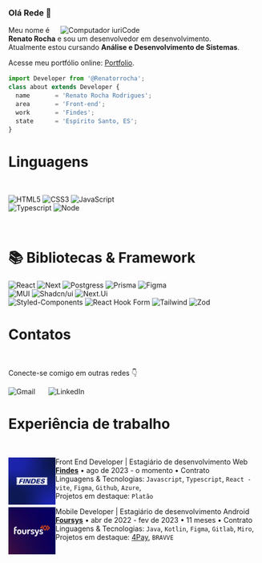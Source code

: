 ### Olá Rede 👋

<img src="https://raw.githubusercontent.com/MicaelliMedeiros/micaellimedeiros/master/image/computer-illustration.png" min-width="400px" max-width="400px" width="400px" align="right" alt="Computador iuriCode">

<p align="left"> 
  Meu nome é <strong>Renato Rocha</strong> e sou um desenvolvedor em desenvolvimento.
  <br>
  Atualmente estou cursando <strong>Análise e Desenvolvimento de Sistemas</strong>.
  <br>
</p>

  Acesse meu portfólio online:
  <a href="https://renato-dev.vercel.app/" target="_blank">Portfolio</a>.

```js
import Developer from '@Renatorrocha';
class about extends Developer {
  name       = 'Renato Rocha Rodrigues';
  area       = 'Front-end';
  work       = 'Findes';
  state      = 'Espírito Santo, ES';
}
```

# Linguagens
<br/>

![HTML5](https://img.shields.io/badge/HTML5-E34F26?style=for-the-badge&logo=html5&logoColor=white)
![CSS3](https://img.shields.io/badge/CSS3-1572B6?style=for-the-badge&logo=css3&logoColor=white)
![JavaScript](https://img.shields.io/badge/JavaScript-F7DF1E?style=for-the-badge&logo=javascript&logoColor=black)
<br/>
![Typescript](https://img.shields.io/badge/TypeScript-007ACC?style=for-the-badge&logo=typescript&logoColor=white)
![Node](https://img.shields.io/badge/Node.js-43853D?style=for-the-badge&logo=node.js&logoColorwhite)

<br/>

# 📚 Bibliotecas & Framework

![React](https://img.shields.io/badge/react-blue.svg?style=for-the-badge&logo=react&logoColor=white)
![Next](https://img.shields.io/badge/next-black.svg?style=for-the-badge&logo=next.js&logoColor=white)
![Postgress](https://img.shields.io/badge/PostgreSQL-316192?style=for-the-badge&logo=postgresql&logoColor=white)
![Prisma](https://img.shields.io/badge/Prisma-3982CE?style=for-the-badge&logo=Prisma&logoColor=white)
![Figma](https://img.shields.io/badge/Figma-F24E1E?style=for-the-badge&logo=figma&logoColor=white)
<br/>
![MUI](https://img.shields.io/badge/Material--UI-0081CB?style=for-the-badge&logo=mui&logoColor=white)
![Shadcn/ui](https://img.shields.io/badge/shadcn_ui-black?style=for-the-badge&logo=radix-ui&logoColor=white)
![Next.Ui](https://img.shields.io/badge/nextui-white?style=for-the-badge&logo=nextui&logoColor=black)
<br/>
![Styled-Components](https://img.shields.io/badge/styled--components-DB7093?style=for-the-badge&logo=styled-components&logoColor=white)
![React Hook Form](https://img.shields.io/badge/react_hook_form-142641?style=for-the-badge&logo=react-hook-form&logoColor=white)
![Tailwind](https://img.shields.io/badge/Tailwind_CSS-38B2AC?style=for-the-badge&logo=tailwind-css&logoColor=white)
![Zod](https://img.shields.io/badge/zod-142641?style=for-the-badge&logo=zod&logoColor=white)




# Contatos

<br/>

Conecte-se comigo em outras redes 👇

[<img align="left" alt="Gmail" width="80px" src="https://img.shields.io/badge/Gmail-D14836?style=for-the-badge&logo=gmail&logoColor=white"/>](mailto:renatorrodrigues2002@gmail.com)
[<img align="left" alt="LinkedIn" width="100px" src="https://img.shields.io/badge/LinkedIn-0077B5?style=for-the-badge&logo=linkedin&logoColor=white"/>](https://www.linkedin.com/in/renatorrocha)
  
<br/>

# Experiência de trabalho
<br/>

[<img align="left" height="94px" width="94px" alt="Warpnet" src="https://github.com/renatorrocha/renatorrocha/blob/main/findes_logo.jpg"/>](https://www.findes.com.br/)
Front End Developer | Estagiário de desenvolvimento Web \
[**Findes**](https://www.findes.com.br/) • ago de 2023 - o momento • Contrato \
Linguagens & Tecnologias: `Javascript`, `Typescript`, `React - vite`, `Figma`, `Github`, `Azure`, \
Projetos em destaque: `Platão`
<br/>

[<img align="left" height="94px" width="94px" alt="Warpnet" src="https://github.com/renatorrocha/renatorrocha/blob/main/foursys-logo.jpg"/>](https://www.foursys.com.br/)
Mobile Developer | Estagiário de desenvolvimento Android \
[**Foursys**](https://www.foursys.com.br/) • abr de 2022 - fev de 2023 • 11 meses • Contrato \
Linguagens & Tecnologias: `Java`, `Kotlin`, `Figma`, `Gitlab`, `Miro`, \
Projetos em destaque: [4Pay](https://github.com/renatorrocha/4Pay), `BRAVVE`
<br/>

